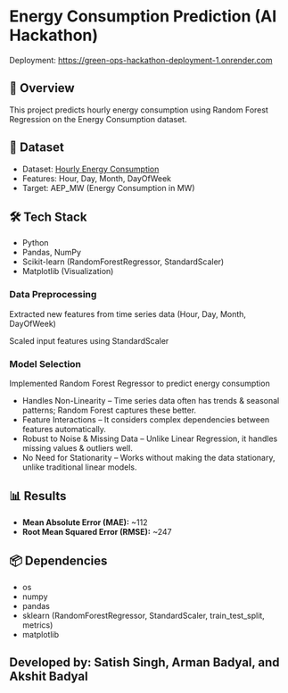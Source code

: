 # Energy Consumption Prediction (AI Hackathon)
Deployment: https://green-ops-hackathon-deployment-1.onrender.com
## 📌 Overview
This project predicts hourly energy consumption using Random Forest Regression on the Energy Consumption dataset.

## 🚀 Dataset
- Dataset: [Hourly Energy Consumption](https://www.kaggle.com/datasets/robikscube/hourly-energy-consumption)
- Features: Hour, Day, Month, DayOfWeek
- Target: AEP_MW (Energy Consumption in MW)

## 🛠️ Tech Stack
- Python
- Pandas, NumPy
- Scikit-learn (RandomForestRegressor, StandardScaler)
- Matplotlib (Visualization)

### Data Preprocessing

Extracted new features from time series data (Hour, Day, Month, DayOfWeek)

Scaled input features using StandardScaler

### Model Selection
Implemented Random Forest Regressor to predict energy consumption

- Handles Non-Linearity – Time series data often has trends & seasonal patterns; Random Forest captures these better.
- Feature Interactions – It considers complex dependencies between features automatically.
- Robust to Noise & Missing Data – Unlike Linear Regression, it handles missing values & outliers well.
- No Need for Stationarity – Works without making the data stationary, unlike traditional linear models.


## 📊 Results
- **Mean Absolute Error (MAE):** ~112
- **Root Mean Squared Error (RMSE):** ~247

## 📦 Dependencies
- os
- numpy
- pandas
- sklearn (RandomForestRegressor, StandardScaler, train_test_split, metrics)
- matplotlib

## Developed by: Satish Singh, Arman Badyal, and Akshit Badyal

